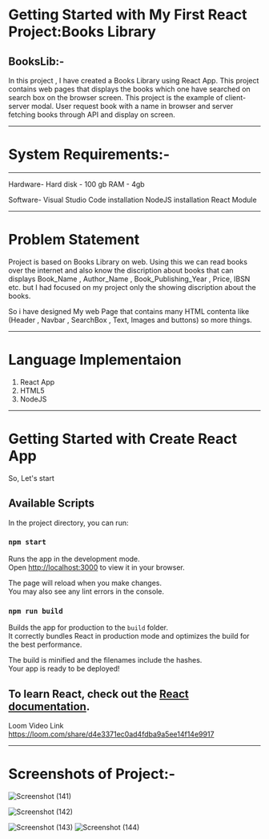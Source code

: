 
# Getting Started with My First React Project:Books Library

BooksLib:-
--------------------------------------------------------------------------------------------------------------------
In this project , I have created a Books Library using  React App. This project contains web pages that displays 
the books which one have searched on search box on the browser screen. This project is the example of client-server
modal. User request book with a name in browser and server fetching books through API and display on screen.

_____________________________________________________________________________________________________________________

# System Requirements:-
---------------------------------------------------------------------------------------------------------------------
Hardware-
Hard disk   - 100 gb
RAM         - 4gb

Software-
Visual Studio Code installation
NodeJS installation
React Module

---------------------------------------------------------------------------------------------------------------------
# Problem Statement

Project is based on Books Library on web. Using this we can read books over the internet and also know the discription about books that can displays Book_Name , Author_Name , Book_Publishing_Year , Price, IBSN etc.
but I had focused on my project only the showing discription about the books.

So i have designed My web Page that contains many HTML contenta like (Header , Navbar , SearchBox , Text, Images and buttons) so more things.

---------------------------------------------------------------------------------------------------------------------

# Language Implementaion

1. React App
2. HTML5
3. NodeJS

--------------------------------------------------------------------------------------------------------------------
# Getting Started with Create React App

So, Let's start

## Available Scripts

In the project directory, you can run:

### `npm start`

Runs the app in the development mode.\
Open [http://localhost:3000](http://localhost:3000) to view it in your browser.

The page will reload when you make changes.\
You may also see any lint errors in the console.


### `npm run build`

Builds the app for production to the `build` folder.\
It correctly bundles React in production mode and optimizes the build for the best performance.

The build is minified and the filenames include the hashes.\
Your app is ready to be deployed!


To learn React, check out the [React documentation](https://reactjs.org/).
-------------------------------------------------------------------------------------------------------------------
Loom Video Link
https://loom.com/share/d4e3371ec0ad4fdba9a5ee14f14e9917

---------------------------------------------------------------------------------------------------------------------
# Screenshots of Project:-


![Screenshot (141)](https://user-images.githubusercontent.com/107298579/190999635-ccc62e13-c320-4b7e-a9f8-bf7597af2623.png)

![Screenshot (142)](https://user-images.githubusercontent.com/107298579/190999705-9e9ae9ee-3d0d-436c-930f-4336ddff67a2.png)

![Screenshot (143)](https://user-images.githubusercontent.com/107298579/190999759-3a34ccca-5119-49d5-862f-8290f17eaf4b.png)
![Screenshot (144)](https://user-images.githubusercontent.com/107298579/190999801-51e51fee-f0d9-4098-bacd-abf458c3e48b.png)
